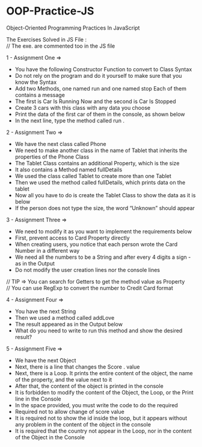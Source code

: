 # OOP-Practice-JS
Object-Oriented Programming Practices In JavaScript

The Exercises Solved in JS File :<br/>
// The exe. are commented too in the JS file

1 -  Assignment One => 
 - You have the following Constructor Function to convert to Class Syntax
 - Do not rely on the program and do it yourself to make sure that you know the Syntax
 - Add two Methods, one named run and one named stop
 Each of them contains a message
 - The first is Car Is Running Now and the second is Car Is Stopped
 - Create 3 cars with this class with any data you choose
 - Print the data of the first car of them in the console, as shown below
 - In the next line, type the method called run .

2 - Assignment Two => 
  - We have the next class called Phone
  - We need to make another class in the name of Tablet that inherits the properties of the Phone Class
  - The Tablet Class contains an additional Property, which is the size
  - It also contains a Method named fullDetails
  - We used the class called Tablet to create more than one Tablet
  - Then we used the method called fullDetails, which prints data on the tablet
  - Now all you have to do is create the Tablet Class to show the data as it is below
  - If the person does not type the size, the word “Unknown” should appear
  
3 - Assignment Three =>
  - We need to modify it as you want to implement the requirements below
  - First, prevent access to Card Property directly
  - When creating users, you notice that each person wrote the Card Number in a different way
  - We need all the numbers to be a String and after every 4 digits a sign - as in the Output
  - Do not modify the user creation lines nor the console lines

// TIP => You can search for Getters to get the method value as Property<br/>
// You can use RegExp to convert the number to Credit Card format

4 - Assignment Four =>
  - You have the next String
  - Then we used a method called addLove
  - The result appeared as in the Output below
  - What do you need to write to run this method and show the desired result?
 
5 - Assignment Five =>
  - We have the next Object
  - Next, there is a line that changes the Score . value
  - Next, there is a Loop. It prints the entire content of the object, the name of the property, and the value next to it
  - After that, the content of the object is printed in the console
  - It is forbidden to modify the content of the Object, the Loop, or the Print line in the Console
  - In the space provided, you must write the code to do the required
  - Required not to allow change of score value
  - It is required not to show the id inside the loop, but it appears without any problem in the content of the object in the console
  - It is required that the country not appear in the Loop, nor in the content of the Object in the Console
